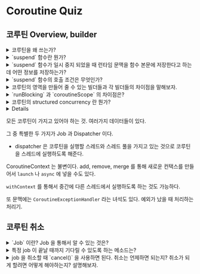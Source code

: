 # Coroutine Quiz 

## 코루틴 Overview, builder 

<details> 
<summary> 코루틴을 왜 쓰는가? </summary>

- 스레드 blocking 떄문에 성능이 떨어져서. 그리고 이로인한 스레드 context switching 비용이 커서.
- 비동기 프로그래밍의 코드 구조가 복잡해서. 

</details>

<details> 
<summary> `suspend` 함수란 뭔가? </summary>

일시 중지 그리고 재개가 가능한 함수란 뜻이다. 

함수 본문에 런타임 문맥을 저장한다고 하는데 나중에 이것도 궁금하다.

일시 중지 되었다고 했을 떄 스레드가 차단당하지 않는다. 다른 코루틴을 실행하다가 다시 온다. 

</details>

<details> 
<summary> `suspend` 함수가 일시 중지 되었을 때 런타임 문맥을 함수 본문에 저장한다고 하는데 어떤 정보를 저장하는가? </summary>

찾아보자.
</details>

<details> 
<summary> `suspend` 함수의 호출 조건은 무엇인가? </summary>

일반 함수는 호출할 수 없다. 구체적인 영역에서만 호출이 가능하다. 

</details>

<details> 
<summary> 코루틴의 영역을 만들어 줄 수 있는 빌더들과 각 빌더들의 차이점을 말해보자. </summary>

빌더들의 종류 

- `runBlocking`
- `launch`
- `async`

`runBlocking()` 은 동기 영역과 코루틴 영역을 이어주는 다리 역할을 한다. 그걸 위해서 쓰는 경우가 많다. 그래서 최상위 빌더로 많이 쓰이는 편. 

그리고 이 함수가 실행되는 동안에 이 코루틴들을 다 실행하기 전까지는 스레드를 차단한다는 특징이 있다. 그래서 이름에 blocking 이 들어감. 

`launch` 와 `async` 는 유사한 점이 많다. 둘 다 그냥 사용하면 기본적으로 가지고 있는 스레드 풀에서 동작하며 데몬 모드로 동작한다. 

차이점은 launch 는 결과를 가져올 수 없는 반면에 async 는 결과를 가지고 올 수 있다.

리턴 타입도 약간 다르다. launch 는 job 을 가지고 오고, async 은 Deferred 라는 job 의 하위 타입을 가지고 온다. `Deferred.await()` 를 통해서 결과를 가지고 올 수 있다. 

</details>

<details> 
<summary> `runBlocking` 과 `coroutineScope` 의 차이점은? </summary>

coroutineScope 과 runBlocking 모두 내부의 자식 코루틴이 모두 끝날 때까지 차단된다는 특징이 있다. 

하지만 coroutineScope 은 일시 중지가 가능하다는 차이점이 있다. 이로 인해서 coroutineScope 만 가지고 있는 코루틴은 10개를 동시에 호출하고 일시 중지, 재가가 가능하지만 runBlocking 을 10개를 호출한다면 하나씩 수행될 것이다. 

</details>

<details> 
<summary> 코루틴의 structured concurrency 란 뭔가? </summary>

한 코루틴은 다른 코루틴에서 실행할 수 있고, 이때 부모-자식 관계가 된다. 이런 상황에서 부모 코루틴은 자식 코루틴이 끝날 떄까지 대기해야한다 라는 것.

</details>

<details> `CoroutineContext` 란 뭔가? </details>

모든 코루틴이 가지고 있어야 하는 것. 여러가지 데이터들이 있다. 

그 중 특별한 두 가지가 Job 과 Dispatcher 이다.

- dispatcher 은 코루틴을 실행할 스레드와 스레드 풀을 가지고 있는 것으로 코루틴을 스레드에 실행하도록 해준다.

CoroutineContext 는 불변이다. add, remove, merge 를 통해 새로운 컨택스를 만들어서 `launch` 나 `async` 에 넣을 수도 있다.

`withContext` 를 통해서 중간에 다른 스레드에서 실행하도록 하는 것도 가능하다.

또 문맥에는 `CoroutineExceptionHandler` 라는 녀석도 있다. 예외가 났을 때 처리하는 처리기. 

## 코루틴 취소 

<details> 
<summary> `Job` 이란? Job 을 통해서 알 수 있는 것은? </summary>

Job 은 백그라운드 Task 를 수행하는 객체이면서 라이프 사이클을 볼 수 있는 객체다. 

이 라이프 사이클을 통해서 job 의 수행을 추적할 수 있다. 어떻게? 상태를 통해서

Job 의 상태는 다음과 같다. 

- New
- Active
- Completing 
- Completed 
- Canceled
- Canceling 

</details>

<details> 
<summary> 특정 job 이 끝날 때까지 기다릴 수 있도록 하는 메소드는? </summary>

`join()`
</details>

<details> 
<summary> job 을 취소할 때 `cancel()` 을 사용하면 된다. 취소는 언제하면 되는지? 취소가 되게 할려면 어떻게 해야하는지? 설명해보자. </summary>

취소는 더이상 필요없는 연산이 있을 때 하면된다. 

취소가 되게 할려면 협력이 필요하다. 

- 자신의 상태를 추적해서 그만두도록 하던지
- yield() 와 같은 메소드를 통해서 자신의 상태를 검사하고, 취소가 되었다면 `CancellationException` 을 발생시키고 나오던지.

</details>

